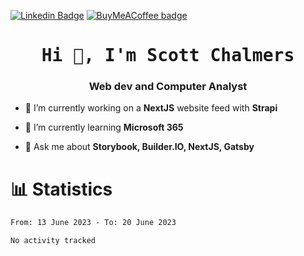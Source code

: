 [![Linkedin Badge](https://img.shields.io/badge/-LinkedIn-0e76a8?style=flat-square&logo=Linkedin&logoColor=white)](https://ca.linkedin.com/in/scott-chalmers)
[![BuyMeACoffee badge](https://img.shields.io/badge/Buy%20Me%20A%20Coffee-FFDD00?style=flat-square&logo=BuyMeACoffee&logoColor=black)](https://www.buymeacoffee.com/scottchalmers)

<h1 align="center" style="font-family:monospace">Hi 👋, I'm Scott Chalmers</h1>
<h3 align="center">Web dev and Computer Analyst</h3>

- 🔭 I’m currently working on a **NextJS** website feed with **Strapi**

- 🌱 I’m currently learning **Microsoft 365**

- 💬 Ask me about **Storybook, Builder.IO, NextJS, Gatsby**

# 📊 Statistics

<!--START_SECTION:waka-->

```txt
From: 13 June 2023 - To: 20 June 2023

No activity tracked
```

<!--END_SECTION:waka-->

<!-- Badges
### Workspace
[![Window badge](https://img.shields.io/badge/Windows-0078D6?style=for-the-badge&logo=windows&logoColor=white)](https://developer.microsoft.com/en-us/windows/)
[![Linux badge](https://img.shields.io/badge/Ubuntu-E95420?style=for-the-badge&logo=ubuntu&logoColor=white)](https://ubuntu.com/)
[![Android badge](https://img.shields.io/badge/Android-3DDC84?style=for-the-badge&logo=android&logoColor=white)](https://www.android.com/)
[![Docker badge](https://img.shields.io/badge/Docker-2496ED?style=for-the-badge&logo=docker&logoColor=white)](https://www.docker.com)
[![Raspberry Pi badge](https://img.shields.io/badge/RaspberryPi-A22846?style=for-the-badge&logo=RaspberryPi&logoColor=white)](https://www.raspberrypi.org)
[![Heroku badge](https://img.shields.io/badge/Heroku-430098?style=for-the-badge&logo=Heroku&logoColor=white)](https://www.heroku.com)
[![Linode badge](https://img.shields.io/badge/Linode-F8F5FA?style=for-the-badge&logo=Linode&logoColor=00A95C)](https://www.linode.com)

### Code Editor & IDE
[![Webstorm badge](https://img.shields.io/badge/WebStorm-1d8fcf?style=for-the-badge&logo=WebStorm&logoColor=black)](https://www.jetbrains.com/webstorm)
[![Visual Studio Code badge](https://img.shields.io/badge/Visual%20Studio%20Code-F8F5FA?style=for-the-badge&logo=VisualStudioCode&logoColor=007ACC)](https://code.visualstudio.com)

### Main Languages
[![HTML5 badge](https://img.shields.io/badge/HTML5-E34F26?style=for-the-badge&logo=html5&logoColor=white)](https://developer.mozilla.org/en-US/docs/Glossary/HTML5)
[![CSS3 badge](https://img.shields.io/badge/CSS3-1572B6?style=for-the-badge&logo=css3&logoColor=white)](https://developer.mozilla.org/en-US/docs/Web/CSS)
[![JavaScript badge](https://img.shields.io/badge/JavaScript-F7DF1E?style=for-the-badge&logo=javascript&logoColor=black)](https://developer.mozilla.org/en-US/docs/Web/JavaScript/Guide)
[![TypeScript badge](https://img.shields.io/badge/TypeScript-007ACC?style=for-the-badge&logo=typescript&logoColor=white)](https://www.typescriptlang.org)

### Tests
[![Jest badge](https://img.shields.io/badge/Jest-C21325?style=for-the-badge&logo=Jest&logoColor=white)](https://jestjs.io)
[![Postman badge](https://img.shields.io/badge/Postman-FF6C37?style=for-the-badge&logo=Postman&logoColor=white)](https://www.postman.com)
[![Storybook badge](https://img.shields.io/badge/Storybook-FF4785?style=for-the-badge&logo=Storybook&logoColor=white)](https://storybook.js.org)

### Favorite framework & library
[![React badge](https://img.shields.io/badge/React-20232A?style=for-the-badge&logo=react&logoColor=61DAFB)](https://reactjs.org)
[![Gatsby badge](https://img.shields.io/badge/Gatsby-663399?style=for-the-badge&logo=gatsby&logoColor=white)](https://www.gatsbyjs.com)
[![NextJS badge](https://img.shields.io/badge/Next.JS-000000?style=for-the-badge&logo=Next.js&logoColor=white)](https://nextjs.org)

[![Tailwind CSS badge](https://img.shields.io/badge/Tailwind_CSS-38B2AC?style=for-the-badge&logo=tailwind-css&logoColor=white)](https://tailwindcss.com)
[![Bootstrap badge](https://img.shields.io/badge/Bootstrap-7952B3?style=for-the-badge&logo=bootstrap&logoColor=white)](https://getbootstrap.com)

[![Git badge](https://img.shields.io/badge/Git-F05032?style=for-the-badge&logo=Git&logoColor=white)](https://git-scm.com)
[![Strapi badge](https://img.shields.io/badge/Strapi-2F2E8B?style=for-the-badge&logo=Strapi&logoColor=white)](https://strapi.io)
[![Font Awesome badge](https://img.shields.io/badge/Font_Awesome-528DD7?style=for-the-badge&logo=FontAwesome&logoColor=white)](https://aframe.io/)
[![A-Frame badge](https://img.shields.io/badge/AFrame-EF2D5E?style=for-the-badge&logo=AFrame&logoColor=white)](https://aframe.io/)

### Database
[![MySQL badge](https://img.shields.io/badge/MySQL-4479A1?style=for-the-badge&logo=MySQL&logoColor=black)](https://www.mysql.com)
[![PostgreSQL badge](https://img.shields.io/badge/PostgreSQL-4169E1?style=for-the-badge&logo=PostgreSQL&logoColor=white)](https://www.postgresql.org)
[![Microsoft SQL Server badge](https://img.shields.io/badge/Microsoft%20SQL%20Server-CC2927?style=for-the-badge&logo=MicrosoftSQLServer&logoColor=white)](https://www.microsoft.com/en-ca/sql-server)

### Other
[![C# badge](https://img.shields.io/badge/C%23-239120?style=for-the-badge&logo=c-sharp&logoColor=white)](https://dotnet.microsoft.com/en-us/languages/csharp)
[![Java badge](https://img.shields.io/badge/Java-ED8B00?style=for-the-badge&logo=java&logoColor=white)](https://www.java.com)
[![Python badge](https://img.shields.io/badge/Python-3776AB?style=for-the-badge&logo=python&logoColor=white)](https://www.python.org)
[![Unity badge](https://img.shields.io/badge/Unity-100000?style=for-the-badge&logo=unity&logoColor=white)](https://unity.com)
-->
